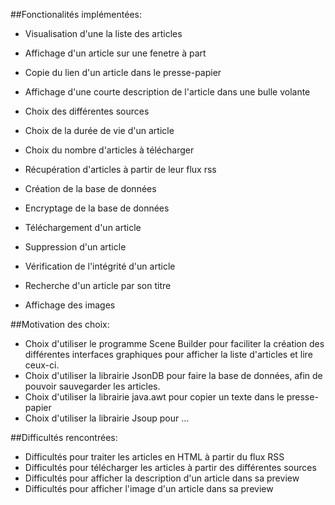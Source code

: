 ##Fonctionalités implémentées:
 - Visualisation d'une la liste des articles
 - Affichage d'un article sur une fenetre à part
 - Copie du lien d'un article dans le presse-papier
 - Affichage d'une courte description de l'article dans une bulle volante
 


 - Choix des différentes sources
 - Choix de la durée de vie d'un article
 - Choix du nombre d'articles à télécharger


 - Récupération d'articles à partir de leur flux rss
 - Création de la base de données
 - Encryptage de la base de données
 - Téléchargement d'un article
 - Suppression d'un article
 - Vérification de l'intégrité d'un article
 - Recherche d'un article par son titre
 
 
 - Affichage des images
 

##Motivation des choix:
 - Choix d'utiliser le programme Scene Builder pour faciliter la création des différentes interfaces graphiques pour afficher la liste d'articles et lire ceux-ci.
 - Choix d'utiliser la librairie JsonDB pour faire la base de données, afin de pouvoir sauvegarder les articles.
 - Choix d'utiliser la librairie java.awt pour copier un texte dans le presse-papier
 - Choix d'utiliser la librairie Jsoup pour ...

##Difficultés rencontrées:
 - Difficultés pour traiter les articles en HTML à partir du flux RSS
 - Difficultés pour télécharger les articles à partir des différentes sources
 - Difficultés pour afficher la description d'un article dans sa preview
 - Difficultés pour afficher l'image d'un article dans sa preview
 